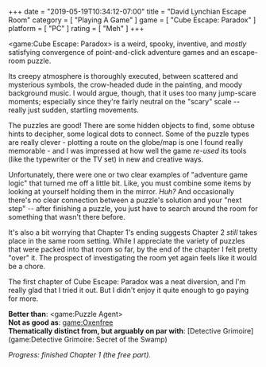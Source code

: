 +++
date = "2019-05-19T10:34:12-07:00"
title = "David Lynchian Escape Room"
category = [ "Playing A Game" ]
game = [ "Cube Escape: Paradox" ]
platform = [ "PC" ]
rating = [ "Meh" ]
+++

<game:Cube Escape: Paradox> is a weird, spooky, inventive, and <i>mostly</i> satisfying convergence of point-and-click adventure games and an escape-room puzzle.

Its creepy atmosphere is thoroughly executed, between scattered and mysterious symbols, the crow-headed dude in the painting, and moody background music.  I would argue, though, that it uses too many jump-scare moments; especially since they're fairly neutral on the "scary" scale -- really just sudden, startling movements.

The puzzles are good!  There are some hidden objects to find, some obtuse hints to decipher, some logical dots to connect.  Some of the puzzle types are really clever - plotting a route on the globe/map is one I found really memorable - and I was impressed at how well the game <i>re-used</i> its tools (like the typewriter or the TV set) in new and creative ways.

Unfortunately, there were one or two clear examples of "adventure game logic" that turned me off a little bit.  Like, you must combine some items by looking at yourself holding them in the mirror.  <i>Huh?</i>  And occasionally there's no clear connection between a puzzle's solution and your "next step" -- after finishing a puzzle, you just have to search around the room for something that wasn't there before.

It's also a bit worrying that Chapter 1's ending suggests Chapter 2 <i>still</i> takes place in the same room setting.  While I appreciate the variety of puzzles that were packed into that room so far, by the end of the chapter I felt pretty "over" it.  The prospect of investigating the room yet again feels like it would be a chore.

The first chapter of Cube Escape: Paradox was a neat diversion, and I'm really glad that I tried it out.  But I didn't enjoy it quite enough to go paying for more.

<b>Better than</b>: <game:Puzzle Agent>  
<b>Not as good as</b>: <game:Oxenfree>  
<b>Thematically distinct from, but arguably on par with</b>: [Detective Grimoire](game:Detective Grimoire: Secret of the Swamp)

<i>Progress: finished Chapter 1 (the free part).</i>
